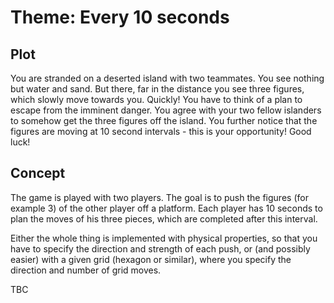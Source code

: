 # Theme: Every 10 seconds

## Plot

You are stranded on a deserted island with two teammates. You see nothing but water and sand. But there, far in the distance you see three figures, which slowly move towards you. Quickly! You have to think of a plan to escape from the imminent danger. You agree with your two fellow islanders to somehow get the three figures off the island. You further notice that the figures are moving at 10 second intervals - this is your opportunity! Good luck!

## Concept

The game is played with two players. The goal is to push the figures (for example 3) of the other player off a platform. Each player has 10 seconds to plan the moves of his three pieces, which are completed after this interval.

Either the whole thing is implemented with physical properties, so that you have to specify the direction and strength of each push, or (and possibly easier) with a given grid (hexagon or similar), where you specify the direction and number of grid moves.

TBC
